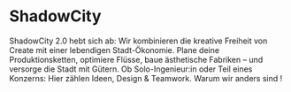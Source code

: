 # ShadowCity
ShadowCity 2.0 hebt sich ab: Wir kombinieren die kreative Freiheit von Create mit einer lebendigen Stadt-Ökonomie. Plane deine Produktionsketten, optimiere Flüsse, baue ästhetische Fabriken – und versorge die Stadt mit Gütern. Ob Solo-Ingenieur:in oder Teil eines Konzerns: Hier zählen Ideen, Design &amp; Teamwork.  Warum wir anders sind !

